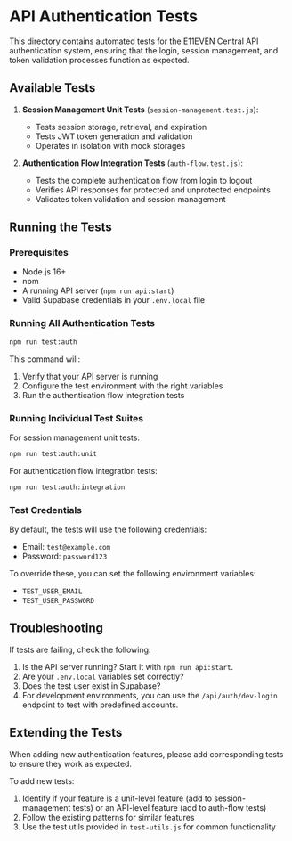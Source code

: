 # API Authentication Tests

This directory contains automated tests for the E11EVEN Central API authentication system, ensuring that the login, session management, and token validation processes function as expected.

## Available Tests

1. **Session Management Unit Tests** (`session-management.test.js`):
   - Tests session storage, retrieval, and expiration
   - Tests JWT token generation and validation
   - Operates in isolation with mock storages

2. **Authentication Flow Integration Tests** (`auth-flow.test.js`):
   - Tests the complete authentication flow from login to logout
   - Verifies API responses for protected and unprotected endpoints
   - Validates token validation and session management

## Running the Tests

### Prerequisites

- Node.js 16+
- npm 
- A running API server (`npm run api:start`)
- Valid Supabase credentials in your `.env.local` file

### Running All Authentication Tests

```bash
npm run test:auth
```

This command will:
1. Verify that your API server is running
2. Configure the test environment with the right variables
3. Run the authentication flow integration tests

### Running Individual Test Suites

For session management unit tests:
```bash
npm run test:auth:unit
```

For authentication flow integration tests:
```bash
npm run test:auth:integration
```

### Test Credentials

By default, the tests will use the following credentials:
- Email: `test@example.com`
- Password: `password123`

To override these, you can set the following environment variables:
- `TEST_USER_EMAIL`
- `TEST_USER_PASSWORD`

## Troubleshooting

If tests are failing, check the following:

1. Is the API server running? Start it with `npm run api:start`.
2. Are your `.env.local` variables set correctly?
3. Does the test user exist in Supabase? 
4. For development environments, you can use the `/api/auth/dev-login` endpoint to test with predefined accounts.

## Extending the Tests

When adding new authentication features, please add corresponding tests to ensure they work as expected.

To add new tests:
1. Identify if your feature is a unit-level feature (add to session-management tests) or an API-level feature (add to auth-flow tests)
2. Follow the existing patterns for similar features
3. Use the test utils provided in `test-utils.js` for common functionality 